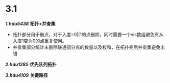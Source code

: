 # 3.1
***1.hdu5438***
**拓扑+并查集**
* 拓扑部分用于删点，对于入度=0||1的点删除，同时需要一个vis数组避免有从入度1变为0的点重复使用。
* 并查集部分统计未删除联通部分点的数量以及权和，在拓扑完后并查集避免出错

***2.hdu1285***
**优先队列拓扑**

***3.hdu4109***
**关键路径**




  



